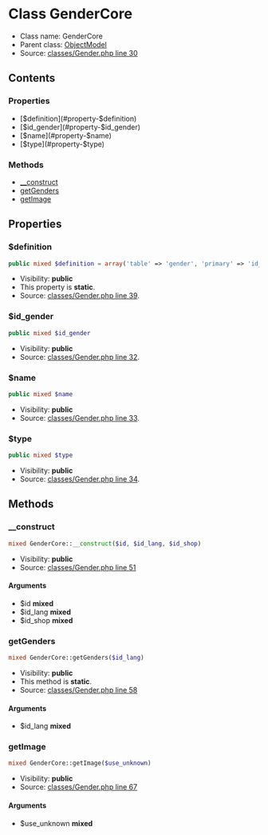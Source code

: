 Class GenderCore
=====================





* Class name: GenderCore
* Parent class: [ObjectModel](class.ObjectModelCore.md)
* Source: [classes/Gender.php line 30](https://github.com/PrestaShop/PrestaShop/blob/1.6.0.14/classes/Gender.php#L30)


Contents
--------


### Properties

* [$definition](#property-$definition)
* [$id_gender](#property-$id_gender)
* [$name](#property-$name)
* [$type](#property-$type)

### Methods

* [__construct](#method-__construct)
* [getGenders](#method-getGenders)
* [getImage](#method-getImage)




Properties
----------


### <a name="property-$definition"></a>$definition

```php
public mixed $definition = array('table' => 'gender', 'primary' => 'id_gender', 'multilang' => true, 'fields' => array('type' => array('type' => self::TYPE_INT, 'required' => true), 'name' => array('type' => self::TYPE_STRING, 'lang' => true, 'validate' => 'isString', 'required' => true, 'size' => 20)))
```





* Visibility: **public**
* This property is **static**.
* Source: [classes/Gender.php line 39](https://github.com/PrestaShop/PrestaShop/blob/1.6.0.14/classes/Gender.php#L39).


### <a name="property-$id_gender"></a>$id_gender

```php
public mixed $id_gender
```





* Visibility: **public**
* Source: [classes/Gender.php line 32](https://github.com/PrestaShop/PrestaShop/blob/1.6.0.14/classes/Gender.php#L32).


### <a name="property-$name"></a>$name

```php
public mixed $name
```





* Visibility: **public**
* Source: [classes/Gender.php line 33](https://github.com/PrestaShop/PrestaShop/blob/1.6.0.14/classes/Gender.php#L33).


### <a name="property-$type"></a>$type

```php
public mixed $type
```





* Visibility: **public**
* Source: [classes/Gender.php line 34](https://github.com/PrestaShop/PrestaShop/blob/1.6.0.14/classes/Gender.php#L34).


Methods
-------


### <a name="method-__construct"></a>__construct

```php
mixed GenderCore::__construct($id, $id_lang, $id_shop)
```





* Visibility: **public**
* Source: [classes/Gender.php line 51](https://github.com/PrestaShop/PrestaShop/blob/1.6.0.14/classes/Gender.php#L51)


#### Arguments
* $id **mixed**
* $id_lang **mixed**
* $id_shop **mixed**



### <a name="method-getGenders"></a>getGenders

```php
mixed GenderCore::getGenders($id_lang)
```





* Visibility: **public**
* This method is **static**.
* Source: [classes/Gender.php line 58](https://github.com/PrestaShop/PrestaShop/blob/1.6.0.14/classes/Gender.php#L58)


#### Arguments
* $id_lang **mixed**



### <a name="method-getImage"></a>getImage

```php
mixed GenderCore::getImage($use_unknown)
```





* Visibility: **public**
* Source: [classes/Gender.php line 67](https://github.com/PrestaShop/PrestaShop/blob/1.6.0.14/classes/Gender.php#L67)


#### Arguments
* $use_unknown **mixed**


